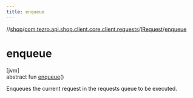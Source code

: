 ```yaml
---
title: enqueue
---
```

//[shop](../../../index.html)/[com.tezro.api.shop.client.core.client.requests](../index.html)/[IRequest](index.html)/[enqueue](enqueue.html)



# enqueue



[jvm]\
abstract fun [enqueue](enqueue.html)()



Enqueues the current request in the requests queue to be executed.




